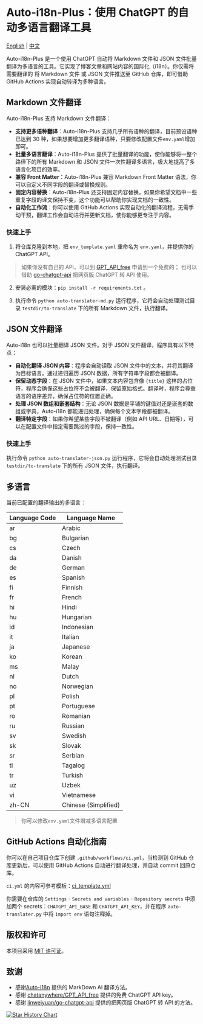 # Auto-i18n-Plus：使用 ChatGPT 的自动多语言翻译工具

[English](./README.md) | [中文](./README-ZH.md)

Auto-i18n-Plus 是一个使用 ChatGPT 自动将 Markdown 文件和 JSON 文件批量翻译为多语言的工具。它实现了博客文章和网站内容的国际化（i18n）。你仅需将需要翻译的 将 Markdown 文件 或 JSON 文件推送至 GitHub 仓库，即可借助 GitHub Actions 实现自动转译为多种语言。

## Markdown 文件翻译

Auto-i18n-Plus 支持 Markdown 文件翻译：

- **支持更多语种翻译**：Auto-i18n-Plus 支持几乎所有语种的翻译，目前预设语种已达到 30 种，如果想要增加更多翻译语种，只要修改配置文件`env.yaml`增加即可。
- **批量多语言翻译**：Auto-i18n-Plus 提供了批量翻译的功能，使你能够将一整个路径下的所有 Markdown 和 JSON 文件一次性翻译多语言，极大地提高了多语言化项目的效率。
- **兼容 Front Matter**：Auto-i18n-Plus 兼容 Markdown Front Matter 语法，你可以自定义不同字段的翻译或替换规则。
- **固定内容替换**：Auto-i18n-Plus 还支持固定内容替换。如果你希望文档中一些重复字段的译文保持不变，这个功能可以帮助你实现文档的一致性。
- **自动化工作流**：你可以使用 GitHub Actions 实现自动化的翻译流程，无需手动干预，翻译工作会自动进行并更新文档，使你能够更专注于内容。

### 快速上手

1. 将仓库克隆到本地，把 `env_template.yaml` 重命名为 `env.yaml`，并提供你的 ChatGPT API。

> 如果你没有自己的 API，可以到 [GPT_API_free](https://github.com/chatanywhere/GPT_API_free) 申请到一个免费的；
> 也可以借助 [go-chatgpt-api](https://github.com/linweiyuan/go-chatgpt-api) 把网页版 ChatGPT 转 API 使用。

2. 安装必需的模块：`pip install -r requirements.txt` 。

3. 执行命令 `python auto-translater-md.py` 运行程序，它将会自动处理测试目录 `testdir/to-translate` 下的所有 Markdown 文件，执行翻译。

## JSON 文件翻译

Auto-i18n 也可以批量翻译 JSON 文件。对于 JSON 文件翻译，程序具有以下特点：

- **自动化翻译 JSON 内容**：程序会自动读取 JSON 文件中的文本，并将其翻译为目标语言。通过递归遍历 JSON 数据，所有字符串字段都会被翻译。
- **保留动态字段**：在 JSON 文件中，如果文本内容包含像 `{title}` 这样的占位符，程序会确保这些占位符不会被翻译，保留原始格式。翻译时，程序会尊重语言的语序差异，确保占位符的位置正确。
- **处理 JSON 数组和嵌套结构**：无论 JSON 数据是平铺的键值对还是嵌套的数组或字典，Auto-i18n 都能递归处理，确保每个文本字段都被翻译。
- **翻译特定字段**：如果你希望某些字段不被翻译（例如 API URL、日期等），可以在配置文件中指定需要跳过的字段，保持一致性。

### 快速上手

执行命令 `python auto-translater-json.py` 运行程序，它将会自动处理测试目录 `testdir/to-translate` 下的所有 JSON 文件，执行翻译。

## 多语言

当前已配置的翻译输出的多语言：

| Language Code | Language Name        |
| ------------- | -------------------- |
| ar            | Arabic               |
| bg            | Bulgarian            |
| cs            | Czech                |
| da            | Danish               |
| de            | German               |
| es            | Spanish              |
| fi            | Finnish              |
| fr            | French               |
| hi            | Hindi                |
| hu            | Hungarian            |
| id            | Indonesian           |
| it            | Italian              |
| ja            | Japanese             |
| ko            | Korean               |
| ms            | Malay                |
| nl            | Dutch                |
| no            | Norwegian            |
| pl            | Polish               |
| pt            | Portuguese           |
| ro            | Romanian             |
| ru            | Russian              |
| sv            | Swedish              |
| sk            | Slovak               |
| sr            | Serbian              |
| tl            | Tagalog              |
| tr            | Turkish              |
| uz            | Uzbek                |
| vi            | Vietnamese           |
| zh-CN         | Chinese (Simplified) |

> 你可以修改`env.yaml`文件增减多语言配置

## GitHub Actions 自动化指南

你可以在自己项目仓库下创建 `.github/workflows/ci.yml`，当检测到 GitHub 仓库更新后，可以使用 GitHub Actions 自动进行翻译处理，并自动 commit 回原仓库。

`ci.yml` 的内容可参考模板：[ci_template.yml](./ci_template.yml)

你需要在仓库的 `Settings` - `Secrets and variables` - `Repository secrets` 中添加两个 secrets：`CHATGPT_API_BASE` 和 `CHATGPT_API_KEY`，并在程序 `auto-translater.py` 中将 `import env` 语句注释掉。

## 版权和许可

本项目采用 [MIT 许可证](./LICENSE)。

## 致谢

- 感谢[Auto-i18n](https://github.com/linyuxuanlin/Auto-i18n) 提供的 MarkDown AI 翻译方法。
- 感谢 [chatanywhere/GPT_API_free](https://github.com/chatanywhere/GPT_API_free) 提供的免费 ChatGPT API key。
- 感谢 [linweiyuan/go-chatgpt-api](https://github.com/linweiyuan/go-chatgpt-api) 提供的把网页版 ChatGPT 转 API 的方法。

[![Star History Chart](https://api.star-history.com/svg?repos=AshinTop/Auto-i18n-Plus&type=Date)](https://star-history.com/#AshinTop/Auto-i18n-Plus&Date)
